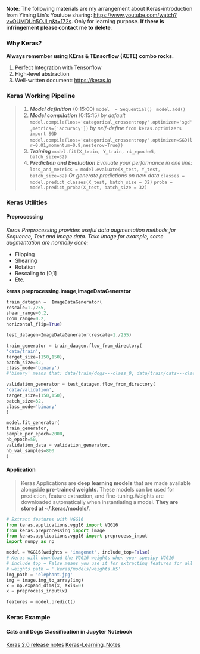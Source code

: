 **Note**: The following materials are my arrangement about Keras-introduction from Yiming Lin's Youtube sharing: https://www.youtube.com/watch?v=OUMDUq5OJLg&t=172s. 
Only for learning purpose. **If there is infringement please contact me to delete**.
### Why Keras? 
 **Always remember using KEras & TEnsorflow (KETE) combo rocks.**
1. Perfect Integration with Tensorflow
2. High-level abstraction
3. Well-written document: https://keras.io

### Keras Working Pipeline

> 1. ***Model definition*** (0:15:00)
> `model  = Sequential() `
> `model.add()`
> 2. ***Model compilation*** (0:15:15)
>*by default*
> `model.compile(loss='categorical_crossentropy',optimizer='sgd',metrics=['accuracy'])`
> *by self-define*
> `from keras.optimizers import SGD`
>`model.compile(loss='categorical_crossentropy',optimizer=SGD(lr=0.01,momentum=0.9,nesterov=True))`
> 3. ***Training*** 
> `model.fit(X_train, Y_train, nb_epoch=5, batch_size=32)`
> 4. ***Prediction and Evaluation***
> *Evaluate your performance in one line:*
> `loss_and_metrics = model.evaluate(X_test, Y_test, batch_size=32)`
> *Or generate predictions on new data*
> `classes = model.predict_classes(X_test, batch_size = 32)`
> `proba = model.predict_proba(X_test, batch_size = 32)`


### Keras Utilities 
#### Preprocessing 

*Keras Preprocessing provides useful data augmentation methods for Sequence, Text and Image data. Take image for example, some augmentation are normally done:*

 - Flipping
 - Shearing
 - Rotation
 - Rescaling to [0,1]
 - Etc.

**keras.preprocessing.image,imageDataGenerator**

```python
train_datagen =  ImageDataGenerator(
rescale=1./255,
shear_range=0.2,
zoom_range=0.2,
horizontal_flip=True)

test_datagen=ImageDataGenerator(rescale=1./255)

train_generator = train_daagen.flow_from_directory(
'data/train',
target_size=(150,150),
batch_size=32,
class_mode='binary') 
#'binary' means that: data/train/dogs---class_0, data/train/cats---class_1

validation_generator = test_datagen.flow_from_directory(
'data/validation',
target_size=(150,150),
batch_size=32,
class_mode='binary'
)

model.fit_generator(
train_generator,
sample_per_epoch=2000,
nb_epoch=50,
validation_data = validation_generator,
nb_val_samples=800
)
```

#### Application

> Keras Applications are **deep learning models** that are made available alongside **pre-trained weights**. These models can be used for prediction, feature extraction, and fine-tuning.Weights are downloaded automatically when instantiating a model. **They are stored at ~/.keras/models/**.

```python
# Extract features with VGG16
from keras.applications.vgg16 import VGG16
from keras.preprocessing import image
from keras.applications.vgg16 import preprocess_input
import numpy as np

model = VGG16(weights = 'imagenet', include_top=False)
# Keras will download the VGG16 weights when your specipy VGG16
# include_top = False means you use it for extracting features for all Convs
# weights path = '.keras/models/weights.h5'
img_path = 'elephant.jpg'
img = image.img_to_array(img)
x = np.expand_dims(x, axis=0)
x = preprocess_input(x)

features = model.predict()

```

### Keras Example
#### Cats and Dogs Classification in Jupyter Notebook
[Keras 2.0 release notes](https://github.com/fchollet/keras/wiki/Keras-2.0-release-notes)
[Keras-Learning_Notes](https://github.com/GuokaiLiu/Keras-Learning_Notes)